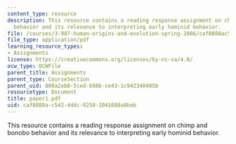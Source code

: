 ```yaml
---
content_type: resource
description: This resource contains a reading response assignment on chimp and bonobo
  behavior and its relevance to interpreting early hominid behavior.
file: /courses/3-987-human-origins-and-evolution-spring-2006/caf8888ac5424ddc92501041680a8beb_paper1.pdf
file_type: application/pdf
learning_resource_types:
- Assignments
license: https://creativecommons.org/licenses/by-nc-sa/4.0/
ocw_type: OCWFile
parent_title: Assignments
parent_type: CourseSection
parent_uid: 808a2eb8-5ced-b98b-ce43-1c942340485b
resourcetype: Document
title: paper1.pdf
uid: caf8888a-c542-4ddc-9250-1041680a8beb
---
```

This resource contains a reading response assignment on chimp and bonobo behavior and its relevance to interpreting early hominid behavior.